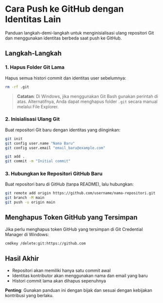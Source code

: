 # Cara Push ke GitHub dengan Identitas Lain
Panduan langkah-demi-langkah untuk menginisialisasi ulang repositori Git dan menggunakan identitas berbeda saat push ke GitHub.
## Langkah-Langkah
### 1. Hapus Folder Git Lama
Hapus semua histori commit dan identitas user sebelumnya:
``` bash
rm -rf .git
```
> **Catatan**: Di Windows, jika menggunakan Git Bash gunakan perintah di atas. Alternatifnya, Anda dapat menghapus folder `.git` secara manual melalui File Explorer.
>

### 2. Inisialisasi Ulang Git
Buat repositori Git baru dengan identitas yang diinginkan:
``` bash
git init
git config user.name "Nama Baru"
git config user.email "email_baru@example.com"

git add .
git commit -m "Initial commit"
```
### 3. Hubungkan ke Repositori GitHub Baru
Buat repositori baru di GitHub (tanpa README), lalu hubungkan:
``` bash
git remote add origin https://github.com/username/nama-repositori.git
git branch -M main
git push -u origin main
```
## Menghapus Token GitHub yang Tersimpan
Jika perlu menghapus token GitHub yang tersimpan di Git Credential Manager di Windows:
``` bash
cmdkey /delete:git:https://github.com
```
## Hasil Akhir
- Repositori akan memiliki hanya satu commit awal
- Identitas kontributor akan menggunakan nama dan email yang baru
- Histori commit lama akan dihapus sepenuhnya

**Penting**: Gunakan panduan ini dengan bijak dan sesuai dengan kebijakan kontribusi yang berlaku.
